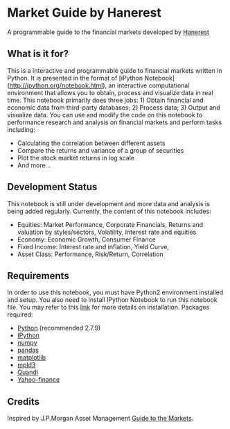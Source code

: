 # Market Guide by Hanerest
A programmable guide to the financial markets developed by [Hanerest](http://hanerest.com)

## What is it for?
This is a interactive and programmable guide to financial markets written in Python. It is presented in the format of [iPython Notebook] (http://ipython.org/notebook.html), an interactive computational environment that allows you to obtain, process and visualize data in real time. This notebook primarily does three jobs: 1) Obtain financial and economic data from third-party databases; 2) Process data; 3) Output and visualize data. You can use and modify the code on this notebook to performance research and analysis on financial markets and perform tasks including:
- Calculating the correlation between different assets
- Compare the returns and variance of a group of securities
- Plot the stock market returns in log scale 
- And more...

## Development Status
This notebook is still under development and more data and analysis is being added regularly. Currently, the content of this notebook includes:
- Equities: Market Performance, Corporate Financials, Returns and valuation by styles/sectors, Volatility, Interest rate and equities
- Economy: Economic Growth, Consumer Finance
- Fixed Income: Interest rate and inflation, Yield Curve,
- Asset Class: Performance, Risk/Return, Correlation

## Requirements
In order to use this notebook, you must have Python2 environment installed and setup. You also need to install IPython Notebook to run this notebook file. You may refer to this [link](https://jupyter.readthedocs.org/en/latest/install.html#how-to-install-jupyter-notebook) for more details on installation.
Packages required:
- [Python](http://python.org) (recommended 2.7.9)
- [IPython](http://ipython.org)
- [numpy](http://www.numpy.org)
- [pandas](http://pandas.pydata.org)
- [matplotlib](http://matplotlib.org)
- [mpld3](http://mpld3.github.io)
- [Quandl](https://www.quandl.com/tools/python)
- [Yahoo-finance](https://pypi.python.org/pypi/yahoo-finance/1.2.1)

## Credits
Inspired by J.P.Morgan Asset Management [Guide to the Markets](https://www.jpmorganfunds.com/cm/Satellite?UserFriendlyURL=diguidetomarkets&pagename=jpmfVanityWrapper). 
